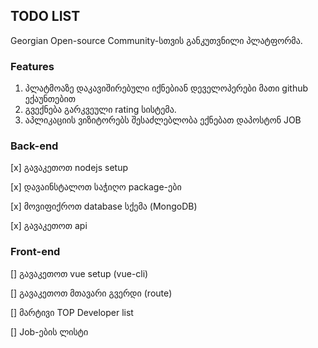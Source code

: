 ## TODO LIST

Georgian Open-source Community-სთვის განკუთვნილი პლატფორმა.

### Features
1. პლატმოაზე დაკავიშირებული იქნებიან დეველოპერები მათი github ექაუნთებით
2. გვექნება გარკვეული rating სისტემა.
3. აპლიკაციის ვიზიტორებს შესაძლებლობა ექნებათ დაპოსტონ JOB


### Back-end
[x] გავაკეთოთ nodejs setup

[x] დავაინსტალოთ საჭიღო package-ები

[x] მოვიფიქროთ database სქემა (MongoDB)

[x] გავაკეთოთ api

### Front-end
[] გავაკეთოთ vue setup (vue-cli)

[] გავაკეთოთ მთავარი გვერდი (route)

[] მარტივი TOP Developer list

[] Job-ების ლისტი